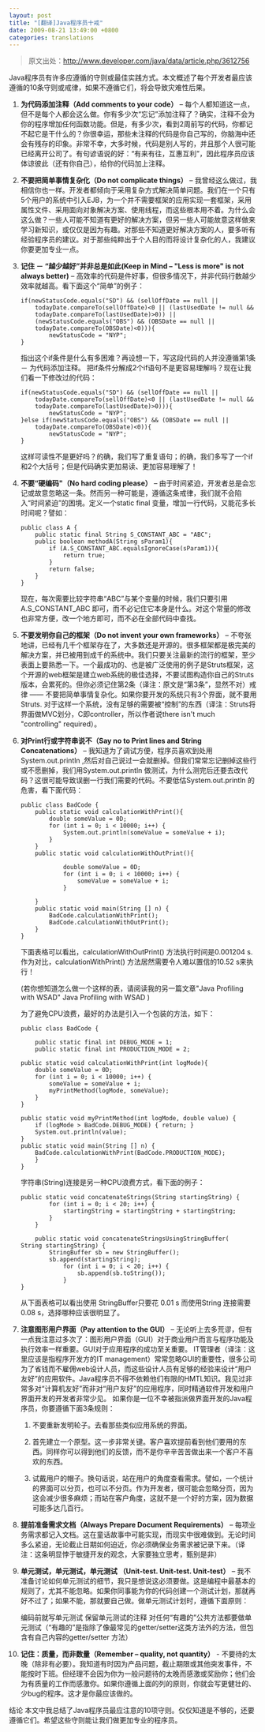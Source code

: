 ```yaml
---
layout: post
title: "[翻译]Java程序员十戒"
date: 2009-08-21 13:49:00 +0800
categories: translations
---
```


> 原文出处：http://www.developer.com/java/data/article.php/3612756

Java程序员有许多应遵循的守则或最佳实践方式。本文概述了每个开发者最应该遵循的10条守则或戒律，如果不遵循它们，将会导致灾难性后果。

1. **为代码添加注释（Add comments to your code）** – 每个人都知道这一点，但不是每个人都会这么做。你有多少次“忘记”添加注释了？确实，注释不会为你的程序增加任何函数功能。但是，有多少次，看到2周前写的代码，你都记不起它是干什么的？你很幸运，那些未注释的代码是你自己写的，你脑海中还会有残存的印象。非常不幸，大多时候，代码是别人写的，并且那个人很可能已经离开公司了。有句谚语说的好：“有来有往，互惠互利”，因此程序员应该体谅彼此（还有你自己），给你的代码加上注释。

2. **不要把简单事情复杂化（Do not complicate things）** – 我曾经这么做过，我相信你也一样。开发者都倾向于采用复杂方式解决简单问题。我们在一个只有5个用户的系统中引入EJB，为一个并不需要框架的应用实现一套框架，采用属性文件、采用面向对象解决方案、使用线程，而这些根本用不着。为什么会这么做？一些人可能不知道有更好的解决方案，但另一些人可能故意这样做来学习新知识，或仅仅是因为有趣。对那些不知道更好解决方案的人，要多听有经验程序员的建议。对于那些纯粹出于个人目的而将设计复杂化的人，我建议你要更加专业一点。

 
3. **记住 － “越少越好”并非总是如此(Keep in Mind – "Less is more" is not always better)** – 高效率的代码是件好事，但很多情况下，并非代码行数越少效率就越高。看下面这个“简单”的例子：

    ```
    if(newStatusCode.equals("SD") && (sellOffDate == null || 
        todayDate.compareTo(sellOffDate)<0 || (lastUsedDate != null && 
        todayDate.compareTo(lastUsedDate)>0)) || 
        (newStatusCode.equals("OBS") && (OBSDate == null || 
        todayDate.compareTo(OBSDate)<0))){
            newStatusCode = "NYP";
    }
    ```

    指出这个if条件是什么有多困难？再设想一下，写这段代码的人并没遵循第1条 － 为代码添加注释。
    把if条件分解成2个if语句不是更容易理解吗？现在让我们看一下修改过的代码：

    ```
    if(newStatusCode.equals("SD") && (sellOffDate == null || 
        todayDate.compareTo(sellOffDate)<0 || (lastUsedDate != null && 
        todayDate.compareTo(lastUsedDate)>0))){
            newStatusCode = "NYP";
    }else if(newStatusCode.equals("OBS") && (OBSDate == null || 
        todayDate.compareTo(OBSDate)<0)){
            newStatusCode = "NYP";
    }
    ```

    这样可读性不是更好吗？的确，我们写了重复语句；的确，我们多写了一个if和2个大括号；但是代码确实更加易读、更加容易理解了！

4. **不要“硬编码"（No hard coding please）** – 由于时间紧迫，开发者总是会忘记或故意忽略这一条。然而另一种可能是，遵循这条戒律，我们就不会陷入“时间紧迫”的困境。定义一个static final 变量，增加一行代码，又能花多长时间呢？譬如：

    ```
    public class A {
        public static final String S_CONSTANT_ABC = "ABC";
        public boolean methodA(String sParam1){
            if (A.S_CONSTANT_ABC.equalsIgnoreCase(sParam1)){
                return true;
            }		
            return false;
        }
    }
    ```

    
    现在，每次需要比较字符串“ABC”与某个变量的时候，我们只要引用 A.S_CONSTANT_ABC 即可，而不必记住它本身是什么。对这个常量的修改也非常方便，改一个地方即可，而不必在全部代码中查找。

5. **不要发明你自己的框架（Do not invent your own frameworks）** – 不夸张地讲，已经有几千个框架存在了，大多数还是开源的。很多框架都是极完美的解决方案，并已被用到成千的系统中。我们只要关注最新的流行的框架，至少表面上要熟悉一下。一个最成功的、也是被广泛使用的例子是Struts框架，这个开源的web框架是建立web系统的极佳选择，不要试图构造你自己的Struts版本，会累死的。但你必须记住第2条（译注：原文是“第3条”，显然不对）戒律 —— 不要把简单事情复杂化。如果你要开发的系统只有3个界面，就不要用Struts. 对于这样一个系统，没有足够的需要被“控制”的东西（译注：Struts将界面做MVC划分，C即controller，所以作者说there isn't much "controlling" required）。

 
6. **对Print行或字符串说不（Say no to Print lines and String Concatenations）** – 我知道为了调试方便，程序员喜欢到处用System.out.println ,然后对自己说过一会就删掉。但我们常常忘记删掉这些行或不愿删掉，我们用System.out.println 做测试，为什么测完后还要去改代码？这很可能导致误删一行我们需要的代码。不要低估System.out.println 的危害，看下面代码：
    ```
    public class BadCode {
        public static void calculationWithPrint(){
            double someValue = 0D;
            for (int i = 0; i < 10000; i++) {
                System.out.println(someValue = someValue + i);
            }	
        }
        public static void calculationWithOutPrint(){

                double someValue = 0D;
                for (int i = 0; i < 10000; i++) {
                    someValue = someValue + i;
                }
            
        }
        public static void main(String [] n) {
            BadCode.calculationWithPrint();
            BadCode.calculationWithOutPrint();
        }
    }
    ```

    下面表格可以看出，calculationWithOutPrint() 方法执行时间是0.001204 s. 作为对比，calculationWithPrint() 方法居然需要令人难以置信的10.52 s来执行！


    (若你想知道怎么做一个这样的表，请阅读我的另一篇文章"Java Profiling with WSAD" Java Profiling with WSAD )

    为了避免CPU浪费，最好的办法是引入一个包装的方法，如下：

    ```
    public class BadCode {

        public static final int DEBUG_MODE = 1;
        public static final int PRODUCTION_MODE = 2;

    public static void calculationWithPrint(int logMode){	
        double someValue = 0D;
        for (int i = 0; i < 10000; i++) {
            someValue = someValue + i;
            myPrintMethod(logMode, someValue);
        }
    }
            
    public static void myPrintMethod(int logMode, double value) {
        if (logMode > BadCode.DEBUG_MODE) {	return; }
        System.out.println(value);	
    }
    public static void main(String [] n) {
        BadCode.calculationWithPrint(BadCode.PRODUCTION_MODE);
        }
    }
    ```

    字符串(String)连接是另一种CPU浪费方式，看下面的例子：
    ```
    public static void concatenateStrings(String startingString) {
            for (int i = 0; i < 20; i++) {
                startingString = startingString + startingString;
            }
        }
        
        public static void concatenateStringsUsingStringBuffer(
    String startingString) {
            StringBuffer sb = new StringBuffer();
            sb.append(startingString);
                for (int i = 0; i < 20; i++) {
                    sb.append(sb.toString());
                }
    }
    ```
    从下面表格可以看出使用 StringBuffer只要花 0.01 s 而使用String 连接需要0.08 s，选择哪种应该很明显了。

7. **注意图形用户界面（Pay attention to the GUI）** – 无论听上去多荒谬，但有一点我注意过多次了：图形用户界面（GUI）对于商业用户而言与程序功能及执行效率一样重要。GUI对于应用程序的成功至关重要。 IT管理者（译注：这里应该是指程序开发方的IT management）常常忽略GUI的重要性，很多公司为了省钱而不雇佣web设计人员，而这些设计人员有足够的经验来设计“用户友好”的应用软件。Java程序员不得不依赖他们有限的HMTL知识。我见过非常多对“计算机友好”而非对“用户友好”的应用程序，同时精通软件开发和用户界面开发的开发者非常少见。 如果你是一位不幸被指派做界面开发的Java程序员，你要遵循下面3条规则：

    1) 不要重新发明轮子。去看那些类似应用系统的界面。 

    2) 首先建立一个原型。这一步非常关键。客户喜欢提前看到他们要用的东西。同样你可以得到他们的反馈，而不是你辛辛苦苦做出来一个客户不喜欢的东西。
    
    3) 试戴用户的帽子。换句话说，站在用户的角度查看需求。譬如，一个统计的界面可以分页，也可以不分页。作为开发者，很可能会忽略分页，因为这会减少很多麻烦；而站在客户角度，这就不是一个好的方案，因为数据可能多达几百行。

8. **提前准备需求文档（Always Prepare Document Requirements）** – 每项业务需求都记入文档。这在童话故事中可能实现，而现实中很难做到。无论时间多么紧迫，无论截止日期如何迫近，你必须确保业务需求被记录下来。（译注：这条明显悖于敏捷开发的观念，大家要独立思考，甄别是非）

9. **单元测试，单元测试，单元测试 （Unit-test. Unit-test. Unit-test）** – 我不准备讨论如何单元测试的细节，我只是想说这必须要做。这是编程中最基本的规则了，尤其不能忽略。如果你同事能为你的代码创建一个测试计划，那就再好不过了；如果不能，那就要自己做。做单元测试计划时，遵循下面原则：

    编码前就写单元测试
    保留单元测试的注释
    对任何“有趣的”公共方法都要做单元测试（“有趣的”是指除了像最常见的getter/setter这类方法外的方法，但包含有自己内容的getter/setter 方法）

10. **记住：质量，而非数量（Remember – quality, not quantity）** - 不要待的太晚（除非有必要）。我知道有时因为产品问题，截止期限或其他突发事件，不能按时下班。但经理不会因为你为一般问题待的太晚而感激或奖励你；他们会为有质量的工作而感激你。如果你遵循上面的列的原则，你就会写更健壮的、少bug的程序。这才是你最应该做的。


结论
本文中我总结了Java程序员最应注意的10项守则。仅仅知道是不够的，还要遵循它们。希望这些守则能让我们做更加专业的程序员。











